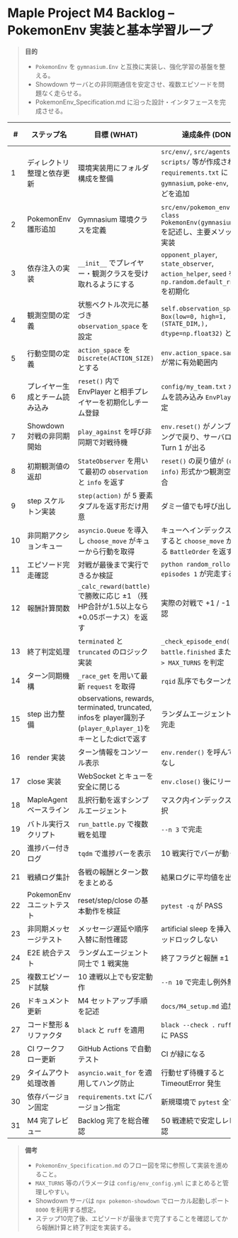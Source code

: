 # Maple Project M4 Backlog – PokemonEnv 実装と基本学習ループ

> **目的**
> - `PokemonEnv` を `gymnasium.Env` と互換に実装し、強化学習の基盤を整える。
> - Showdown サーバとの非同期通信を安定させ、複数エピソードを問題なく走らせる。
> - PokemonEnv_Specification.md に沿った設計・インタフェースを完成させる。

| # | ステップ名 | 目標 (WHAT) | 達成条件 (DONE) | テスト内容 (HOW) | 使用技術・ライブラリ (WITH) |
|---|-----------|-------------|----------------|-----------------|----------------------------|
| 1 | ディレクトリ整理と依存更新 | 環境実装用にフォルダ構成を整備 | `src/env/`, `src/agents/`, `scripts/` 等が作成され `requirements.txt` に `gymnasium`, `poke-env`, `numpy` などを追加 | `pip install -r requirements.txt` で警告無く終了 | Python パッケージ管理 |
| 2 | PokemonEnv 雛形追加 | Gymnasium 環境クラスを定義 | `src/env/pokemon_env.py` に `class PokemonEnv(gymnasium.Env)` を記述し、主要メソッドを空実装 | `from src.env.pokemon_env import PokemonEnv` がエラー無く通る | Python クラス定義, gymnasium |
| 3 | 依存注入の実装 | `__init__` でプレイヤー・観測クラスを受け取れるようにする | `opponent_player`, `state_observer`, `action_helper`, `seed` を保持し `np.random.default_rng(seed)` を初期化 | モック引数で生成し属性値を確認 | 依存性注入, numpy RNG |
| 4 | 観測空間の定義 | 状態ベクトル次元に基づき `observation_space` を設定 | `self.observation_space` が `Box(low=0, high=1, shape=(STATE_DIM,), dtype=np.float32)` となる | ダミー観測で `contains()` が True | gymnasium.spaces.Box |
| 5 | 行動空間の定義 | `action_space` を `Discrete(ACTION_SIZE)` とする | `env.action_space.sample()` が常に有効範囲内 | `Discrete` サンプリングで確認 | gymnasium.spaces.Discrete |
| 6 | プレイヤー生成とチーム読み込み | `reset()` 内で EnvPlayer と相手プレイヤーを初期化しチーム登録 | `config/my_team.txt` からチームを読み込み `EnvPlayer` に設定 | `env.reset()` 実行で新しい battle が生成 | poke-env, ファイル I/O |
| 7 | Showdown 対戦の非同期開始 | `play_against` を呼び非同期で対戦待機 | `env.reset()` がノンブロッキングで戻り、サーバログに Turn 1 が出る | ローカル Showdown サーバで確認 | asyncio, poke-env |
| 8 | 初期観測値の返却 | `StateObserver` を用いて最初の `observation` と `info` を返す | `reset()` の戻り値が `(obs, info)` 形式かつ観測空間に適合 | 観測内容をテストで確認 | StateObserver |
| 9 | step スケルトン実装 | `step(action)` が 5 要素タプルを返す形だけ用意 | ダミー値でも呼び出し可能 | `env.step(0)` を実行し例外無し | Gymnasium 仕様 |
|10| 非同期アクションキュー | `asyncio.Queue` を導入し `choose_move` がキューから行動を取得 | キューへインデックスを投入すると `choose_move` が対応する `BattleOrder` を返す | 単体テストでキュー処理を検証 | asyncio.Queue, action_helper |
|11| エピソード完走確認 | 対戦が最後まで実行できるか検証 | `python random_rollout.py --episodes 1` が完走する | ログに最終ターンが表示される | poke-env, asyncio |
|12| 報酬計算関数 | `_calc_reward(battle)` で勝敗に応じ ±1 （残HP合計が1.5以上なら+0.05ボーナス）を返す | 実際の対戦で +1 / -1 / 0 を確認 | 実践で確認 | poke-env Battle API |
|13| 終了判定処理 | `terminated` と `truncated` のロジック実装 | `_check_episode_end()` で `battle.finished` または `turn > MAX_TURNS` を判定 | 実戦でフラグ確認 | Battle 属性参照 |
|14| ターン同期機構 | `_race_get` を用いて最新 `request` を取得 | `rqid` 乱序でもターンが進む | 強制交代シナリオで確認 | asyncio, rqid 管理 |
|15| step 出力整備 | observations, rewards, terminated, truncated, infosを player識別子(`player_0`,`player_1`)をキーとしたdictで返す | ランダムエージェントで 1 戦完走 | `run_battle.py` 実行 | 全機能統合 |
|16| render 実装 | ターン情報をコンソール表示 | `env.render()` を呼んでも例外なし | 目視確認 | ロギング |
|17| close 実装 | WebSocket とキューを安全に閉じる | `env.close()` 後にリーク無し | プロファイル確認 | poke-env `stop_listening` |
|18| MapleAgent ベースライン | 乱択行動を返すシンプルエージェント | マスク内インデックスのみ選択 | ユニットテスト | numpy RNG |
|19| バトル実行スクリプト | `run_battle.py` で複数戦を処理 | `--n 3` で完走 | CLI 実行 | argparse, tqdm |
|20| 進捗バー付きログ | `tqdm` で進捗バーを表示 | 10 戦実行でバーが動く | 実行結果を目視確認 | tqdm |
|21| 戦績ログ集計 | 各戦の報酬とターン数をまとめる | 結果ログに平均値を出力 | スクリプト実行結果確認 | logging |
|22| PokemonEnv ユニットテスト | reset/step/close の基本動作を検証 | `pytest -q` が PASS | 自動テスト | pytest |
|23| 非同期メッセージテスト | メッセージ遅延や順序入替に耐性確認 | artificial sleep を挿入してもデッドロックしない | 遅延シナリオで確認 | asyncio, poke-env |
|24| E2E 統合テスト | ランダムエージェント同士で 1 戦実施 | 終了フラグと報酬 ±1 を確認 | スクリプトで対戦完了 | poke-env RandomPlayer |
|25| 複数エピソード試験 | 10 連戦以上でも安定動作 | `--n 10` で完走し例外無し | 長時間テスト | |
|26| ドキュメント更新 | M4 セットアップ手順を記述 | `docs/M4_setup.md` 追加済み | Markdown リンクチェック | Markdown |
|27| コード整形 & リファクタ | `black` と `ruff` を適用 | `black --check .` `ruff .` ともに PASS | フォーマット後テスト実行 | black, ruff |
|28| CI ワークフロー更新 | GitHub Actions で自動テスト | CI が緑になる | PR 上で確認 | GitHub Actions |
|29| タイムアウト処理改善 | `asyncio.wait_for` を適用してハング防止 | 行動せず待機すると TimeoutError 発生 | 専用テスト | asyncio.wait_for |
|30| 依存バージョン固定 | `requirements.txt` にバージョン指定 | 新規環境で `pytest` 全て PASS | インストール確認 | pip version pinning |
|31| M4 完了レビュー | Backlog 完了を総合確認 | 50 戦連続で安定しレビュー承認 | 実機テスト + レビュー | 総合確認 |

> **備考**
> - `PokemonEnv_Specification.md` のフロー図を常に参照して実装を進めること。
> - `MAX_TURNS` 等のパラメータは `config/env_config.yml` にまとめると管理しやすい。
> - Showdown サーバは `npx pokemon-showdown` でローカル起動しポート `8000` を利用する想定。
> - ステップ10完了後、エピソードが最後まで完了することを確認してから報酬計算と終了判定を実装する。
